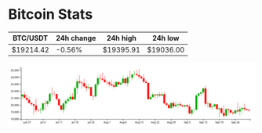 # Bitcoin Stats

BTC/USDT|24h change|24h high|24h low|
|---|---|---|---|
|$19214.42|-0.56%|$19395.91|$19036.00|

<img src="./chart.svg">
